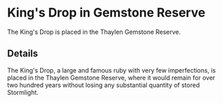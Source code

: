 # King's Drop in Gemstone Reserve
The King's Drop is placed in the Thaylen Gemstone Reserve.

## Details
The King's Drop, a large and famous ruby with very few imperfections, is placed in the Thaylen Gemstone Reserve, where it would remain for over two hundred years without losing any substantial quantity of stored Stormlight.
